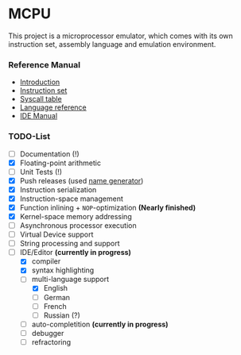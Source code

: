 # MCPU
This project is a microprocessor emulator, which comes with its own instruction set, assembly language and emulation environment.

### Reference Manual

* [Introduction](https://github.com/Unknown6656/MCPU/blob/documentation/Documentation/introduction.md)
* [Instruction set](https://github.com/Unknown6656/MCPU/blob/documentation/Documentation/instruction-set.md)
* [Syscall table](https://github.com/Unknown6656/MCPU/blob/documentation/Documentation/syscalls.md)
* [Language reference](https://github.com/Unknown6656/MCPU/blob/documentation/Documentation/language-reference.md)
* [IDE Manual](https://github.com/Unknown6656/MCPU/blob/documentation/Documentation/ide.md)

### TODO-List

- [ ] Documentation (!)
- [x] Floating-point arithmetic
- [ ] Unit Tests (!)
- [x] Push releases (used [name generator](http://www.codenamegenerator.com/))
- [x] Instruction serialization
- [x] Instruction-space management
- [x] Function inlining + `NOP`-optimization **(Nearly finished)**
- [x] Kernel-space memory addressing
- [ ] Asynchronous processor execution
- [ ] Virtual Device support
- [ ] String processing and support
- [ ] IDE/Editor **(currently in progress)**
    - [x] compiler
    - [x] syntax highlighting
    - [ ] multi-language support
        - [x] English
        - [ ] German
        - [ ] French
        - [ ] Russian (?)
    - [ ] auto-completition **(currently in progress)**
    - [ ] debugger
    - [ ] refractoring
